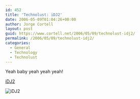 ```yaml
---
id: 452
title: 'Technolust: iDJ2'
date: 2006-05-09T01:04:26+00:00
author: Jorge Cortell
layout: post
guid: https://www.cortell.net/2006/05/09/technolust-idj2/
permalink: /2006/05/09/technolust-idj2/
categories:
  - General
  - Technology
  - Technolust
---
```

Yeah baby yeah yeah yeah!

[iDJ2](https://www.numark.com/products/product_view.php?v=overview&n=169)

![iDJ2](https://www.numark.com/images/products/overview/idj2_overview.jpg)